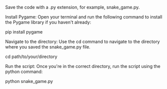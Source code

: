 Save the code with a .py extension, for example, snake_game.py.

Install Pygame: Open your terminal and run the following command to install the Pygame library if you haven't already:

pip install pygame


Navigate to the directory: Use the cd command to navigate to the directory where you saved the snake_game.py file.

cd path/to/your/directory


Run the script: Once you're in the correct directory, run the script using the python command:

python snake_game.py
